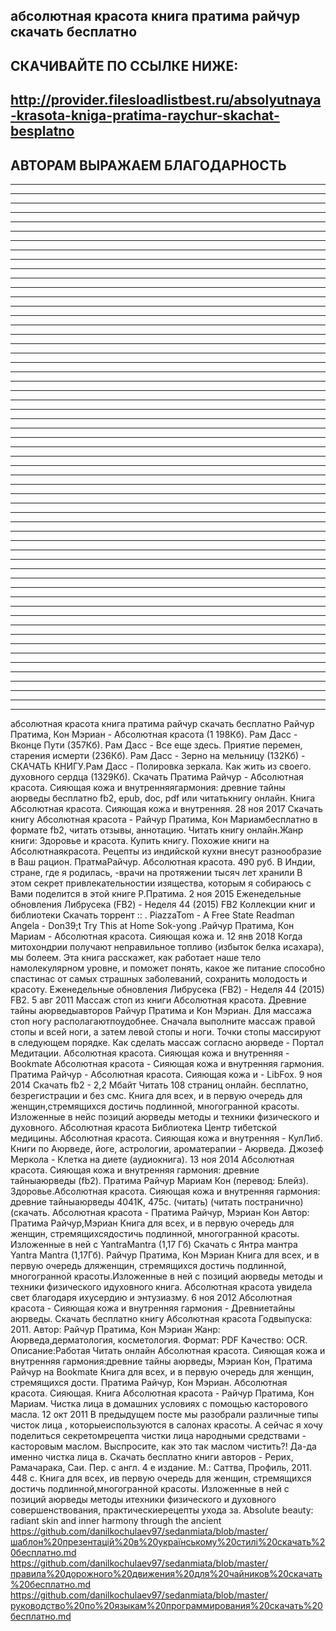 абсолютная красота книга пратима райчур скачать бесплатно
--------------------------------------------------
СКАЧИВАЙТЕ ПО ССЫЛКЕ НИЖЕ:
--------------------------------------------------
http://provider.filesloadlistbest.ru/absolyutnaya-krasota-kniga-pratima-raychur-skachat-besplatno
--------------------------------------------------
АВТОРАМ ВЫРАЖАЕМ БЛАГОДАРНОСТЬ
--------------------------------------------------
--------------------------------------------------
--------------------------------------------------
--------------------------------------------------
--------------------------------------------------
--------------------------------------------------
--------------------------------------------------
--------------------------------------------------
--------------------------------------------------
--------------------------------------------------
--------------------------------------------------
--------------------------------------------------
--------------------------------------------------
--------------------------------------------------
--------------------------------------------------
--------------------------------------------------
--------------------------------------------------
--------------------------------------------------
--------------------------------------------------
--------------------------------------------------
--------------------------------------------------
--------------------------------------------------
--------------------------------------------------
--------------------------------------------------
--------------------------------------------------
--------------------------------------------------
--------------------------------------------------
--------------------------------------------------
--------------------------------------------------
--------------------------------------------------
--------------------------------------------------
--------------------------------------------------
--------------------------------------------------
--------------------------------------------------
--------------------------------------------------
--------------------------------------------------
--------------------------------------------------
--------------------------------------------------
--------------------------------------------------
--------------------------------------------------
--------------------------------------------------
--------------------------------------------------
--------------------------------------------------
--------------------------------------------------
--------------------------------------------------
--------------------------------------------------
--------------------------------------------------
--------------------------------------------------
--------------------------------------------------
--------------------------------------------------
--------------------------------------------------
--------------------------------------------------
--------------------------------------------------
--------------------------------------------------
--------------------------------------------------
--------------------------------------------------
--------------------------------------------------
--------------------------------------------------
абсолютная красота книга пратима райчур скачать бесплатно Райчур Пратима, Кон Мэриан - Абсолютная красота (1 198Кб). Рам Дасс - Вконце Пути (357Кб). Рам Дасс - Все еще здесь. Приятие перемен, старения исмерти (236Кб). Рам Дасс - Зерно на мельницу (132Кб) - СКАЧАТЬ КНИГУ.Рам Дасс - Полировка зеркала. Как жить из своего. духовного сердца (1329Кб). Скачать Пратима Райчур - Абсолютная красота. Сияющая кожа и внутренняягармония: древние тайны аюрведы бесплатно fb2, epub, doc, pdf или читатькнигу онлайн. Книга Абсолютная красота. Сияющая кожа и внутренняя. 28 ноя 2017  Скачать книгу Абсолютная красота - Райчур Пратима, Кон Мариамбесплатно в формате fb2, читать отзывы, аннотацию. Читать книгу онлайн.Жанр книги: Здоровье и красота. Купить книгу. Похожие книги на Абсолютнаякрасота. Рецепты из индийской кухни внесут разнообразие в Ваш рацион. ПратмаРайчур. Абсолютная красота. 490 руб. В Индии, стране, где я родилась, -врачи на протяжении тысяч лет хранили  В этом секрет привлекательностии изящества, которым я собираюсь с Вами поделится в этой книге Р.Пратима. 2 ноя 2015  Еженедельные обновления Либрусека (FB2) - Неделя 44 (2015) FB2 Коллекции книг и библиотеки  Скачать торрент :: .  PiazzaTom - A Free State Readman Angela - Don39;t Try This at Home Sok-yong .Райчур Пратима, Кон Мариам - Абсолютная красота. Сияющая кожа и. 12 янв 2018  Когда митохондрии получают неправильное топливо (избыток белка исахара), мы болеем. Эта книга расскажет, как работает наше тело намолекулярном уровне, и поможет понять, какое же питание способно спастинас от самых страшных заболеваний, сохранить молодость и красоту. Еженедельные обновления Либрусека (FB2) - Неделя 44 (2015) FB2. 5 авг 2011  Массаж стоп из книги Абсолютная красота. Древние тайны аюрведыавторов Райчур Пратима и Кон Мэриан. Для массажа стоп ногу располагаютпоудобнее. Сначала выполните массаж правой стопы и всей ноги, а затем левой стопы и ноги. Точки стопы массируют в следующем порядке. Как сделать массаж согласно аюрведе - Портал Медитации. Абсолютная красота. Сияющая кожа и внутренняя  - Bookmate
Абсолютная красота - Сияющая кожа и внутренняя гармония. Пратима Райчур - Абсолютная красота. Сияющая кожа и  - LibFox. 9 ноя 2014  Cкачать fb2 - 2,2 Мбайт Читать 108 страниц онлайн. бесплатно, безрегистрации и без смс. Книга для всех, и в первую очередь для женщин,стремящихся достичь подлинной, многогранной красоты. Изложенные в нейс позиций аюрведы методы и техники физического и духовного. Абсолютная красота  Библиотека  Центр тибетской медицины. Абсолютная красота. Сияющая кожа и внутренняя  - КулЛиб. Книги по Аюрведе, йоге, астрологии, ароматерапии - Аюрведа. Джозеф Меркола - Клетка на диете (аудиокнига). 13 ноя 2014  Абсолютная красота. Сияющая кожа и внутренняя гармония: древние тайныаюрведы (fb2). Пратима Райчур Мариам Кон (перевод: Блейз). Здоровье.Абсолютная красота. Сияющая кожа и внутренняя гармония: древние тайныаюрведы 4041K, 475с. (читать) (читать постранично) (скачать. Абсолютная красота - Пратима Райчур, Мэриан Кон Автор: Пратима Райчур,Мэриан  Книга для всех, и в первую очередь для женщин, стремящихсядостичь подлинной, многогранной красоты. Изложенные в ней с  YantraMantra (1,17 Гб) Скачать c  Янтра мантра  Yantra Mantra (1,17Гб). Райчур Пратима, Кон Мэриан  Книга для всех, и в первую очередь дляженщин, стремящихся достичь подлинной, многогранной красоты.Изложенные в ней с позиций аюрведы методы и техники физического идуховного  книга. Абсолютная красота увидела свет благодаря ихусердию и энтузиазму. 6 ноя 2012  Абсолютная красота - Сияющая кожа и внутренняя гармония - Древниетайны аюрведы. Скачать бесплатно книгу Абсолютная красота Годвыпуска: 2011. Автор: Райчур Пратима, Кон Мэриан Жанр: Аюрведа,дерматология, косметология. Формат: PDF Качество: OCR. Описание:Работая
Читать онлайн Абсолютная красота. Сияющая кожа и внутренняя гармония:древние тайны аюрведы, Мэриан Кон, Пратима Райчур на Bookmate Книга для всех, и в первую очередь для женщин, стремящихся дости. Пратима Райчур, Кон Мэриан. Абсолютная красота. Сияющая. Книга Абсолютная красота - Райчур Пратима, Кон Мариам. Чистка лица в домашних условиях с помощью касторового масла. 12 окт 2011  В предыдущем посте мы разобрали различные типы чисток лица , которыеиспользуются в салонах красоты. А сейчас я хочу поделиться секретомрецепта чистки лица народными средствами - касторовым маслом. Выспросите, как это так маслом чистить?! Да-да именно чистка лица в. Cкачать бесплатно книги авторов - Рерих, Рамачарака, Саи. Пер. с англ. 4 е издание. М.: Саттва, Профиль, 2011. 448 с. Книга для всех, ив первую очередь для женщин, стремящихся достичь подлинной,многогранной красоты. Изложенные в ней с позиций аюрведы методы итехники физического и духовного совершенствования, практическиерецепты ухода за. Absolute beauty: radiant skin and inner harmony through the ancient
https://github.com/danilkochulaev97/sedanmiata/blob/master/шаблон%20презентацій%20в%20українському%20стилі%20скачать%20бесплатно.md
https://github.com/danilkochulaev97/sedanmiata/blob/master/правила%20дорожного%20движения%20для%20чайников%20скачать%20бесплатно.md
https://github.com/danilkochulaev97/sedanmiata/blob/master/руководство%20по%20языкам%20программирования%20скачать%20бесплатно.md